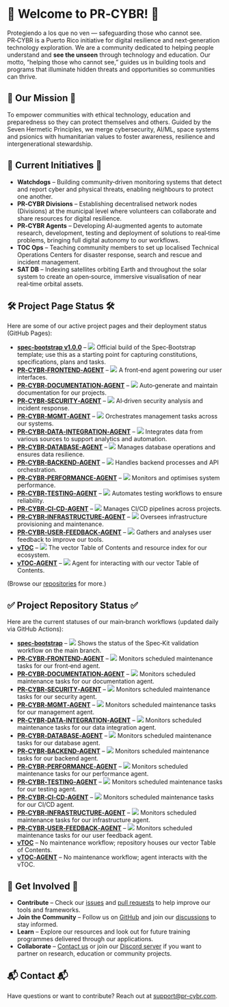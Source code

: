 # 🚀 Welcome to PR‑CYBR! 🚀  
Protegiendo a los que no ven — safeguarding those who cannot see. PR‑CYBR is a Puerto Rico initiative for digital resilience and next‑generation technology exploration. We are a community dedicated to helping people understand and **see the unseen** through technology and education. Our motto, “helping those who cannot see,” guides us in building tools and programs that illuminate hidden threats and opportunities so communities can thrive.  

## 🎯 Our Mission 🎯  
To empower communities with ethical technology, education and preparedness so they can protect themselves and others. Guided by the Seven Hermetic Principles, we merge cybersecurity, AI/ML, space systems and psionics with humanitarian values to foster awareness, resilience and intergenerational stewardship.  

## 🚧 Current Initiatives 🚧  
- **Watchdogs** – Building community‑driven monitoring systems that detect and report cyber and physical threats, enabling neighbours to protect one another.  
- **PR‑CYBR Divisions** – Establishing decentralised network nodes (Divisions) at the municipal level where volunteers can collaborate and share resources for digital resilience.  
- **PR‑CYBR Agents** – Developing AI‑augmented agents to automate research, development, testing and deployment of solutions to real‑time problems, bringing full digital autonomy to our workflows.  
- **TOC Ops** – Teaching community members to set up localised Technical Operations Centers for disaster response, search and rescue and incident management.  
- **SAT DB** – Indexing satellites orbiting Earth and throughout the solar system to create an open‑source, immersive visualisation of near real‑time orbital assets.  

## 🛠️ Project Page Status 🛠️  
Here are some of our active project pages and their deployment status (GitHub Pages):  

- **[spec‑bootstrap v1.0.0](https://pr-cybr.github.io/spec-bootstrap/)** – [![](https://github.com/PR-CYBR/spec-bootstrap/actions/workflows/pages-build-deployment.yml/badge.svg?branch=pages)](https://github.com/PR-CYBR/spec-bootstrap/actions/workflows/pages-build-deployment.yml?query=branch%3Apages) Official build of the Spec‑Bootstrap template; use this as a starting point for capturing constitutions, specifications, plans and tasks.   
- **[PR‑CYBR‑FRONTEND‑AGENT](https://pr-cybr.github.io/PR-CYBR-FRONTEND-AGENT/)** – [![](https://github.com/PR-CYBR/PR-CYBR-FRONTEND-AGENT/actions/workflows/pages-build-deployment.yml/badge.svg?branch=pages)](https://github.com/PR-CYBR/PR-CYBR-FRONTEND-AGENT/actions/workflows/pages-build-deployment.yml?query=branch%3Apages) A front‑end agent powering our user interfaces.  
- **[PR‑CYBR‑DOCUMENTATION‑AGENT](https://pr-cybr.github.io/PR-CYBR-DOCUMENTATION-AGENT/)** – [![](https://github.com/PR-CYBR/PR-CYBR-DOCUMENTATION-AGENT/actions/workflows/pages-build-deployment.yml/badge.svg?branch=pages)](https://github.com/PR-CYBR/PR-CYBR-DOCUMENTATION-AGENT/actions/workflows/pages-build-deployment.yml?query=branch%3Apages) Auto‑generate and maintain documentation for our projects.   
- **[PR‑CYBR‑SECURITY‑AGENT](https://pr-cybr.github.io/PR-CYBR-SECURITY-AGENT/)** – [![](https://github.com/PR-CYBR/PR-CYBR-SECURITY-AGENT/actions/workflows/pages-build-deployment.yml/badge.svg?branch=pages)](https://github.com/PR-CYBR/PR-CYBR-SECURITY-AGENT/actions/workflows/pages-build-deployment.yml?query=branch%3Apages) AI‑driven security analysis and incident response.   
- **[PR‑CYBR‑MGMT‑AGENT](https://pr-cybr.github.io/PR-CYBR-MGMT-AGENT/)** – [![](https://github.com/PR-CYBR/PR-CYBR-MGMT-AGENT/actions/workflows/pages-build-deployment.yml/badge.svg?branch=pages)](https://github.com/PR-CYBR/PR-CYBR-MGMT-AGENT/actions/workflows/pages-build-deployment.yml?query=branch%3Apages) Orchestrates management tasks across our systems.   
- **[PR‑CYBR‑DATA‑INTEGRATION‑AGENT](https://pr-cybr.github.io/PR-CYBR-DATA-INTEGRATION-AGENT/)** – [![](https://github.com/PR-CYBR/PR-CYBR-DATA-INTEGRATION-AGENT/actions/workflows/pages-build-deployment.yml/badge.svg?branch=pages)](https://github.com/PR-CYBR/PR-CYBR-DATA-INTEGRATION-AGENT/actions/workflows/pages-build-deployment.yml?query=branch%3Apages) Integrates data from various sources to support analytics and automation.  
- **[PR‑CYBR‑DATABASE‑AGENT](https://pr-cybr.github.io/PR-CYBR-DATABASE-AGENT/)** – [![](https://github.com/PR-CYBR/PR-CYBR-DATABASE-AGENT/actions/workflows/pages-build-deployment.yml/badge.svg?branch=pages)](https://github.com/PR-CYBR/PR-CYBR-DATABASE-AGENT/actions/workflows/pages-build-deployment.yml?query=branch%3Apages) Manages database operations and ensures data resilience.   
- **[PR‑CYBR‑BACKEND‑AGENT](https://pr-cybr.github.io/PR-CYBR-BACKEND-AGENT/)** – [![](https://github.com/PR-CYBR/PR-CYBR-BACKEND-AGENT/actions/workflows/pages-build-deployment.yml/badge.svg?branch=pages)](https://github.com/PR-CYBR/PR-CYBR-BACKEND-AGENT/actions/workflows/pages-build-deployment.yml?query=branch%3Apages) Handles backend processes and API orchestration.   
- **[PR‑CYBR‑PERFORMANCE‑AGENT](https://pr-cybr.github.io/PR-CYBR-PERFORMANCE-AGENT/)** – [![](https://github.com/PR-CYBR/PR-CYBR-PERFORMANCE-AGENT/actions/workflows/pages-build-deployment.yml/badge.svg?branch=pages)](https://github.com/PR-CYBR/PR-CYBR-PERFORMANCE-AGENT/actions/workflows/pages-build-deployment.yml?query=branch%3Apages) Monitors and optimises system performance.  
- **[PR‑CYBR‑TESTING‑AGENT](https://pr-cybr.github.io/PR-CYBR-TESTING-AGENT/)** – [![](https://github.com/PR-CYBR/PR-CYBR-TESTING-AGENT/actions/workflows/pages-build-deployment.yml/badge.svg?branch=pages)](https://github.com/PR-CYBR/PR-CYBR-TESTING-AGENT/actions/workflows/pages-build-deployment.yml?query=branch%3Apages) Automates testing workflows to ensure reliability.  
- **[PR‑CYBR‑CI‑CD‑AGENT](https://pr-cybr.github.io/PR-CYBR-CI-CD-AGENT/)** – [![](https://github.com/PR-CYBR/PR-CYBR-CI-CD-AGENT/actions/workflows/pages-build-deployment.yml/badge.svg?branch=pages)](https://github.com/PR-CYBR/PR-CYBR-CI-CD-AGENT/actions/workflows/pages-build-deployment.yml?query=branch%3Apages) Manages CI/CD pipelines across projects.   
- **[PR‑CYBR‑INFRASTRUCTURE‑AGENT](https://pr-cybr.github.io/PR-CYBR-INFRASTRUCTURE-AGENT/)** – [![](https://github.com/PR-CYBR/PR-CYBR-INFRASTRUCTURE-AGENT/actions/workflows/pages-build-deployment.yml/badge.svg?branch=pages)](https://github.com/PR-CYBR/PR-CYBR-INFRASTRUCTURE-AGENT/actions/workflows/pages-build-deployment.yml?query=branch%3Apages) Oversees infrastructure provisioning and maintenance.   
- **[PR‑CYBR‑USER‑FEEDBACK‑AGENT](https://pr-cybr.github.io/PR-CYBR-USER-FEEDBACK-AGENT/)** – [![](https://github.com/PR-CYBR/PR-CYBR-USER-FEEDBACK-AGENT/actions/workflows/pages-build-deployment.yml/badge.svg?branch=pages)](https://github.com/PR-CYBR/PR-CYBR-USER-FEEDBACK-AGENT/actions/workflows/pages-build-deployment.yml?query=branch%3Apages) Gathers and analyses user feedback to improve our tools.   
- **[vTOC](https://pr-cybr.github.io/vTOC/)** – [![](https://github.com/PR-CYBR/vTOC/actions/workflows/pages-build-deployment.yml/badge.svg?branch=pages)](https://github.com/PR-CYBR/vTOC/actions/workflows/pages-build-deployment.yml?query=branch%3Apages) The vector Table of Contents and resource index for our ecosystem.   
- **[vTOC‑AGENT](https://pr-cybr.github.io/vTOC-AGENT/)** – [![](https://github.com/PR-CYBR/vTOC-AGENT/actions/workflows/pages-build-deployment.yml/badge.svg?branch=pages)](https://github.com/PR-CYBR/vTOC-AGENT/actions/workflows/pages-build-deployment.yml?query=branch%3Apages) Agent for interacting with our vector Table of Contents.  

(Browse our [repositories](https://github.com/PR-CYBR?tab=repositories) for more.)  

## ✅ Project Repository Status ✅  
Here are the current statuses of our main‑branch workflows (updated daily via GitHub Actions):  

- **[spec‑bootstrap](https://github.com/PR-CYBR/spec-bootstrap/actions?query=branch%3Amain)** – [![](https://github.com/PR-CYBR/spec-bootstrap/actions/workflows/spec-kit-validation.yml/badge.svg?branch=main)](https://github.com/PR-CYBR/spec-bootstrap/actions/workflows/spec-kit-validation.yml?query=branch%3Amain) Shows the status of the Spec‑Kit validation workflow on the main branch.  
- **[PR‑CYBR‑FRONTEND‑AGENT](https://github.com/PR-CYBR/PR-CYBR-FRONTEND-AGENT/actions?query=branch%3Amain)** – [![](https://github.com/PR-CYBR/PR-CYBR-FRONTEND-AGENT/actions/workflows/maintenance.yml/badge.svg?branch=main)](https://github.com/PR-CYBR/PR-CYBR-FRONTEND-AGENT/actions/workflows/maintenance.yml?query=branch%3Amain) Monitors scheduled maintenance tasks for our front‑end agent.  
- **[PR‑CYBR‑DOCUMENTATION‑AGENT](https://github.com/PR-CYBR/PR-CYBR-DOCUMENTATION-AGENT/actions?query=branch%3Amain)** – [![](https://github.com/PR-CYBR/PR-CYBR-DOCUMENTATION-AGENT/actions/workflows/maintenance.yml/badge.svg?branch=main)](https://github.com/PR-CYBR/PR-CYBR-DOCUMENTATION-AGENT/actions/workflows/maintenance.yml?query=branch%3Amain) Monitors scheduled maintenance tasks for our documentation agent.  
- **[PR‑CYBR‑SECURITY‑AGENT](https://github.com/PR-CYBR/PR-CYBR-SECURITY-AGENT/actions?query=branch%3Amain)** – [![](https://github.com/PR-CYBR/PR-CYBR-SECURITY-AGENT/actions/workflows/maintenance.yml/badge.svg?branch=main)](https://github.com/PR-CYBR/PR-CYBR-SECURITY-AGENT/actions/workflows/maintenance.yml?query=branch%3Amain) Monitors scheduled maintenance tasks for our security agent.  
- **[PR‑CYBR‑MGMT‑AGENT](https://github.com/PR-CYBR/PR-CYBR-MGMT-AGENT/actions?query=branch%3Amain)** – [![](https://github.com/PR-CYBR/PR-CYBR-MGMT-AGENT/actions/workflows/maintenance.yml/badge.svg?branch=main)](https://github.com/PR-CYBR/PR-CYBR-MGMT-AGENT/actions/workflows/maintenance.yml?query=branch%3Amain) Monitors scheduled maintenance tasks for our management agent.  
- **[PR‑CYBR‑DATA‑INTEGRATION‑AGENT](https://github.com/PR-CYBR/PR-CYBR-DATA-INTEGRATION-AGENT/actions?query=branch%3Amain)** – [![](https://github.com/PR-CYBR/PR-CYBR-DATA-INTEGRATION-AGENT/actions/workflows/maintenance.yml/badge.svg?branch=main)](https://github.com/PR-CYBR/PR-CYBR-DATA-INTEGRATION-AGENT/actions/workflows/maintenance.yml?query=branch%3Amain) Monitors scheduled maintenance tasks for our data integration agent.  
- **[PR‑CYBR‑DATABASE‑AGENT](https://github.com/PR-CYBR/PR-CYBR-DATABASE-AGENT/actions?query=branch%3Amain)** – [![](https://github.com/PR-CYBR/PR-CYBR-DATABASE-AGENT/actions/workflows/maintenance.yml/badge.svg?branch=main)](https://github.com/PR-CYBR/PR-CYBR-DATABASE-AGENT/actions/workflows/maintenance.yml?query=branch%3Amain) Monitors scheduled maintenance tasks for our database agent.  
- **[PR‑CYBR‑BACKEND‑AGENT](https://github.com/PR-CYBR/PR-CYBR-BACKEND-AGENT/actions?query=branch%3Amain)** – [![](https://github.com/PR-CYBR/PR-CYBR-BACKEND-AGENT/actions/workflows/maintenance.yml/badge.svg?branch=main)](https://github.com/PR-CYBR/PR-CYBR-BACKEND-AGENT/actions/workflows/maintenance.yml?query=branch%3Amain) Monitors scheduled maintenance tasks for our backend agent.  
- **[PR‑CYBR‑PERFORMANCE‑AGENT](https://github.com/PR-CYBR/PR-CYBR-PERFORMANCE-AGENT/actions?query=branch%3Amain)** – [![](https://github.com/PR-CYBR/PR-CYBR-PERFORMANCE-AGENT/actions/workflows/maintenance.yml/badge.svg?branch=main)](https://github.com/PR-CYBR/PR-CYBR-PERFORMANCE-AGENT/actions/workflows/maintenance.yml?query=branch%3Amain) Monitors scheduled maintenance tasks for our performance agent.  
- **[PR‑CYBR‑TESTING‑AGENT](https://github.com/PR-CYBR/PR-CYBR-TESTING-AGENT/actions?query=branch%3Amain)** – [![](https://github.com/PR-CYBR/PR-CYBR-TESTING-AGENT/actions/workflows/maintenance.yml/badge.svg?branch=main)](https://github.com/PR-CYBR/PR-CYBR-TESTING-AGENT/actions/workflows/maintenance.yml?query=branch%3Amain) Monitors scheduled maintenance tasks for our testing agent.  
- **[PR‑CYBR‑CI‑CD‑AGENT](https://github.com/PR-CYBR/PR-CYBR-CI-CD-AGENT/actions?query=branch%3Amain)** – [![](https://github.com/PR-CYBR/PR-CYBR-CI-CD-AGENT/actions/workflows/maintenance.yml/badge.svg?branch=main)](https://github.com/PR-CYBR/PR-CYBR-CI-CD-AGENT/actions/workflows/maintenance.yml?query=branch%3Amain) Monitors scheduled maintenance tasks for our CI/CD agent.  
- **[PR‑CYBR‑INFRASTRUCTURE‑AGENT](https://github.com/PR-CYBR/PR-CYBR-INFRASTRUCTURE-AGENT/actions?query=branch%3Amain)** – [![](https://github.com/PR-CYBR/PR-CYBR-INFRASTRUCTURE-AGENT/actions/workflows/maintenance.yml/badge.svg?branch=main)](https://github.com/PR-CYBR/PR-CYBR-INFRASTRUCTURE-AGENT/actions/workflows/maintenance.yml?query=branch%3Amain) Monitors scheduled maintenance tasks for our infrastructure agent.  
- **[PR‑CYBR‑USER‑FEEDBACK‑AGENT](https://github.com/PR-CYBR/PR-CYBR-USER-FEEDBACK-AGENT/actions?query=branch%3Amain)** – [![](https://github.com/PR-CYBR/PR-CYBR-USER-FEEDBACK-AGENT/actions/workflows/maintenance.yml/badge.svg?branch=main)](https://github.com/PR-CYBR/PR-CYBR-USER-FEEDBACK-AGENT/actions/workflows/maintenance.yml?query=branch%3Amain) Monitors scheduled maintenance tasks for our user feedback agent.  
- **[vTOC](https://github.com/PR-CYBR/vTOC/actions?query=branch%3Amain)** – No maintenance workflow; repository houses our vector Table of Contents.  
- **[vTOC‑AGENT](https://github.com/PR-CYBR/vTOC-AGENT/actions?query=branch%3Amain)** – No maintenance workflow; agent interacts with the vTOC.  

## 🤝 Get Involved 🤝  
- **Contribute** – Check our [issues](https://github.com/PR-CYBR/.github/issues) and [pull requests](https://github.com/PR-CYBR/.github/pulls) to help improve our tools and frameworks.  
- **Join the Community** – Follow us on [GitHub](https://github.com/PR-CYBR) and join our [discussions](https://github.com/PR-CYBR/.github/discussions) to stay informed.  
- **Learn** – Explore our resources and look out for future training programmes delivered through our applications.  
- **Collaborate** – [Contact us](mailto:support@pr-cybr.com) or join our [Discord server](https://discord.gg/a6XmRJNAb2) if you want to partner on research, education or community projects.  

## 📬 Contact 📬  
Have questions or want to contribute? Reach out at [support@pr-cybr.com](mailto:support@pr-cybr.com).  
